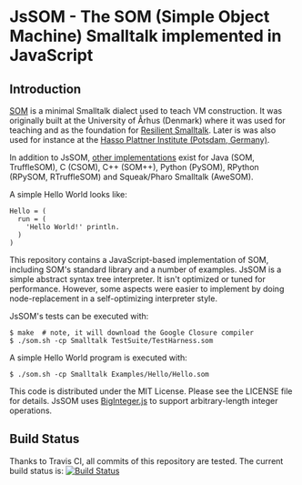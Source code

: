 JsSOM - The SOM (Simple Object Machine) Smalltalk implemented in JavaScript
===========================================================================

Introduction
------------

[SOM][SOM-st] is a minimal Smalltalk dialect used to teach VM construction. It
was originally built at the University of Århus (Denmark) where it was used for
teaching and as the foundation for [Resilient Smalltalk][RS]. Later is was also
used for instance at the [Hasso Plattner Institute (Potsdam, Germany)][SOM].

In addition to JsSOM, [other implementations][github] exist for Java (SOM,
TruffleSOM), C (CSOM), C++ (SOM++), Python (PySOM), RPython (RPySOM,
RTruffleSOM) and Squeak/Pharo Smalltalk (AweSOM).

A simple Hello World looks like:

```Smalltalk
Hello = (
  run = (
    'Hello World!' println.
  )
)
```

This repository contains a JavaScript-based implementation of SOM, including
SOM's standard library and a number of examples. JsSOM is a simple abstract
syntax tree interpreter. It isn't optimized or tuned for performance. However,
some aspects were easier to implement by doing node-replacement in a
self-optimizing interpreter style.

JsSOM's tests can be executed with:

    $ make  # note, it will download the Google Closure compiler
    $ ./som.sh -cp Smalltalk TestSuite/TestHarness.som
   
A simple Hello World program is executed with:

    $ ./som.sh -cp Smalltalk Examples/Hello/Hello.som

This code is distributed under the MIT License. Please see the LICENSE file for
details. JsSOM uses [BigInteger.js][big-int] to support arbitrary-length
integer operations.

Build Status
------------

Thanks to Travis CI, all commits of this repository are tested.
The current build status is: [![Build Status](https://travis-ci.org/SOM-st/JsSOM.png?branch=master)](https://travis-ci.org/SOM-st/JsSOM)

 [SOM-st]: http://som-st.github.io
 [github]: http://github.com/SOM-st/
 [SOM]:    http://www.hpi.uni-potsdam.de/hirschfeld/projects/som/
 [RS]:     http://dx.doi.org/10.1016/j.cl.2005.02.003
 [big-int]:https://www.npmjs.org/package/big-integer
